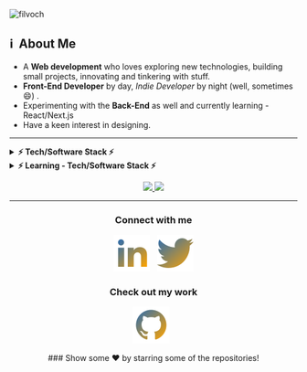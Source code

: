 ![filvoch](https://i.imgur.com/MDzqmJK.jpg "Banner Web Development")

<h2>ℹ️ &nbsp;About Me </h2>

- A **Web development** who loves exploring new technologies, building small projects, innovating and tinkering with stuff.
- **Front-End Developer** by day, _Indie Developer_ by night (well, sometimes :smile:) .
- Experimenting with the **Back-End** as well and currently learning - React/Next.js
- Have a keen interest in designing.

<hr/>
<details>	
    <summary><b>⚡ Tech/Software Stack ⚡</b></summary>   
        <a href="https://developer.mozilla.org/en-US/docs/Web/JavaScript" target="_blank"> <img src="assets/javascript.png" alt="JavaScript" width="40" height="40"/> </a>  
        <a href="https://html5.org/" target="_blank"> <img src="assets/html.png" alt="HTML" width="40" height="40"/> </a> 
        <a href="https://www.w3schools.com/cssref/" target="_blank"> <img src="assets/css.png" alt="CSS" width="40" height="40"/> </a> 
        <a href="https://getbootstrap.com/" target="_blank"> <img src="assets/bootstrap.png" alt="Bootstrap" width="40" height="40"/> </a> 
        <a href="https://www.mysql.com/" target="_blank"> <img src="assets/mysql.jpg" alt="MySQL" width="40" height="40"/> </a> 
        <a href="https://www.postgresql.org/" target="_blank"> <img src="assets/postgresql.png" alt="PostgreSQL" width="40" height="40"/> </a> 
    </details>
    <details>	
        <summary><b>⚡ Learning - Tech/Software Stack ⚡</b></summary>
            <a href="https://nodejs.org/en/" target="_blank"> <img src="assets/nodejs.png" alt="Node.JS" width="40" height="40"/> </a>  
            <a href="https://www.php.net/" target="_blank"> <img src="assets/php.png" alt="PHP" width="40" height="40"/> </a> 
            <a href="https://vuejs.org/" target="_blank"> <img src="assets/vuejs.png" alt="Vue.JS" width="40" height="40"/> </a> 
            <a href="https://pt-br.reactjs.org/" target="_blank"> <img src="assets/reactjs.png" alt="React.JS" width="40" height="40"/> </a>
    </details>
</details>
<p align="center">
    <a href="https://github.com/filvoch">
        <img height="160em" src="https://github-readme-stats.vercel.app/api?username=filvoch&theme=great-gatsby&show_icons=true&include_all_commits=true&count_private=true" />
    </a>
    <a href="https://github.com/filvoch">
        <img height="160em" src="https://github-readme-stats.vercel.app/api/top-langs/?username=filvoch&layout=compact&theme=great-gatsby" />
    </a>
</p>
<hr/>
<p align="center">
    <h3 align="center">Connect with me</h3>
    <p align="center">
        <a href="https://www.linkedin.com/in/guilherme-borba-75048b127/"><img title="LinkedIn" src="https://raw.githubusercontent.com/filvoch/filvoch/master/assets/linkedin.svg"/></a>&nbsp;&nbsp;
        <a href=""><img title="Twitter" src="https://raw.githubusercontent.com/filvoch/filvoch/master/assets/twitter.svg"/></a>
    </p>
</p>
<h3 align="center">Check out my work</h3>
<p align="center">
    <a href="https://github.com/filvoch"><img title="GitHub" src="https://raw.githubusercontent.com/filvoch/filvoch/master/assets/github.svg"/></a>&nbsp;&nbsp;
</p>
<div align="center">
    ### Show some ❤️ by starring some of the repositories!
</div>